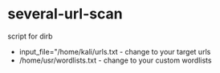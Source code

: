 # several-url-scan
script for dirb
- input_file="/home/kali/urls.txt - change to your target urls
- /home/usr/wordlists.txt - change to your custom wordlists
